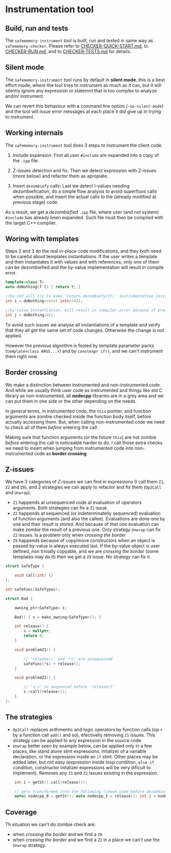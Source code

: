 
Instrumentation tool
============================


Build, run and tests
--------------------
The `safememory-instrument` tool is built, run and tested in same way as `safememory-checker`. Please refer to [CHECKER-QUICK-START.md](CHECKER-QUICK-START.md), to [CHECKER-RUN.md](CHECKER-RUN.md), and to [CHECKER-TESTS.md](CHECKER-TESTS.md) for details.


Silent mode
-----------
The `safememory-instrument` tool runs by default in __silent mode__, this is a best effort mode, where the tool tries to instrument as much as it can, but it will silently ignore any expression or statemnt that is too complex to analyze and/or instrument.

We can revert this behaviour with a command line option (`-no-silent-mode`) and the tool will issue error messages at each place it did give up in trying to instrument. 



Working internals
-----------------


The `safememory-instrument` tool does 3 steps to instrument the client code.

1. Include expansion: First all user `#include` are expanded into a copy of the `.cpp` file.

2. Z-issues detection and fix: Then we detect expression with Z-issues (more below) and refactor them as apropiate.

3. Insert `dezombiefy` calls: Last we detect l-values needing dezombiefication, do a simple flow analysis to avoid superfluos calls when possible, and insert the actual calls to the (already modified at previous stage) code.


As a result, we get a _dezombiefied_ `.cpp` file, where user (and not system) `#include` has already been expanded. Such file must then be compiled with the target C++ compiler.


Woring with templates
---------------------

Steps 2 and 3 do the real in-place code modifications, and they both need to be careful about templates instantiations.
If the user writes a template and then instantiates it with values and with references, only one of them can be dezombiefied and the by-value implementation will result in compile error.

```cpp
template<class T>
auto doNothing(T t) { return t; }

//by-ref will try to make 'return dezombiefy(t);' instrumentation inside 'doNothing'
int i = doNothing<const int&>(42);

//by-value instantiation, will result in compiler error because of prevoius 'dezombiefy'
int j = doNothing(42);

```


To avoid such issues we analyse all instantiations of a template and verify that they all get the same set of code changes.
Otherwise the change is not applied.

However the previous algorithm is fooled by template parameter packs (`template<class ARGS...>`) and by `constexpr if()`, and we can't instrument them right now.


Border crossing
---------------

We make a distinction between instrumented and non-instrumented code.
And while we usually think user code as instrumented and things like std C library as non-instrumented, all __nodecpp__ libraries are in a grey area and we can put them in one side or the other depending on the needs.

In general terms, in instrumented code, the `this` pointer, and function arguments are zombie checked inside the function body itself, before actually accessing them.
But, when calling non-instrumented code we need to check all of them _before_ entering the call.

Making sure that function arguments (or the future `this`) are not zombie _before_ entering the call is noticeable harder to do.
I call those extra checks we need to insert when jumping from instrumented code into non-instrumented code as __border crossing__




Z-issues
--------
We have 3 categories of _Z-issues_ we can find in expressions (I call them `Z1`, `Z2` and `Z9`), and 2 strategies we can apply to refactor and fix them (`Op2Call` and `Unwrap`).


* `Z1` happends at unsequenced code at evaluation of operators arguments. Both strategies can fix a `Z1` issue.
* `Z2` happends at sequenced (or indeterminatelly sequenced) evaluation of function arguments (and also the callee). Evaluations are done one by one and their result is stored. And because of that one evaluation can make _zombie_ the result of a previous one. Only strategy `Unwrap` can fix `Z2` issues. Is a problem only when _crossing the border_
* `Z9` happends because of copy/move constructors when an object is passed by-value is always executed last. If the by-value object is user defined, non trivially copyable, and we are _crossing the border_ (some templates may do it) then we get a `Z9` issue. No strategy can fix it.



```cpp
struct SafeType {

    void call(int) {}
};

int safeFunc(SafeType&);

struct Bad {

    owning_ptr<SafeType> s;

    Bad() { s = make_owning<SafeType>(); }

    int release() {
        s = nullptr;
        return 0;
    }

    void problemZ1() {

        // 'release()' and '*s' are unsequenced
        safeFunc(*s) + release();
    }

    void problemZ2() {

        // 's->' is sequenced before 'release()'
        s->call(release());
    }
}; 
```

The strategies
--------------

* `Op2Call` replaces arithmentic and logic operators by function calls (op `+` by a function call `add()` and so), efectivelly removing `Z1` issues. This strategy can be applied to any expression in the source code.
* `Unwrap` better seen by example below, can be applied only in a few places, like stand alone stmt expressions, intializer of a variable declaration, or the expression inside an `if` stmt. Other places may be added later, but not easy (expression inside loop condition, `else if` condition, constructor initalizer expressions will be very dificult to implement). Removes any `Z1` and `Z2` issues existing in the expression.

```cpp
	int i = getSt().call(release());

	// gets transformed into the following (shown code before dezombiefy is applied):
	auto& nodecpp_0 = getSt(); auto nodecpp_1 = release(); int i = nodecpp_0.call(nodecpp_1);

```


Coverage
--------
Th situation we can't do zombie check are:
 * when *crossing the border* and we find a `Z9`
 * when *crossing the border* and we find a `Z2` in a place we can't use the `Unwrap` strategy.

